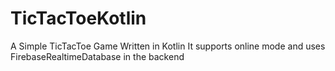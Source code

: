 # TicTacToeKotlin

A Simple TicTacToe Game Written in Kotlin
It supports online mode and uses FirebaseRealtimeDatabase in the backend
